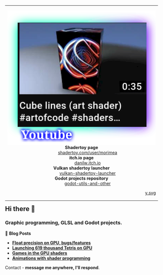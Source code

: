 
<table align="right" >
  <tr>
    <td>
    <center>
      <a href="https://www.youtube.com/c/morimea/videos" target="blank"><img src="y_min.svg" alt="youtube" align="left" /></a>
      <dl>
       <dt><b>Shadertoy page</b></dt>
       <dd><a href="https://www.shadertoy.com/user/morimea" target="blank">shadertoy.com/user/morimea</a></dd>
       <dt><b>itch.io page</b></dt>
       <dd><a href="https://danilw.itch.io/" target="blank">danilw.itch.io</a></dd>
       <dt><b>Vulkan shadertoy launcher</b></dt>
       <dd><a href="https://github.com/danilw/vulkan-shadertoy-launcher" target="blank">vulkan-shadertoy-launcher</a></dd>
       <dt><b>Godot projects repository</b></dt>
       <dd><a href="https://github.com/danilw/godot-utils-and-other" target="blank">godot-utils-and-other</a></dd>
      </dl>
    </center>
    <p align="right"><a href="https://danilw.github.io/GLSL-howto/y.svg" target="blank" align="right" >y.svg</a></p>
    </td>
  </tr>
</table>

<h2 align="left">Hi there 👋</h2>
<h3 align="left">Graphic programming, GLSL and Godot projects.</h3>

      
📕 **Blog Posts**

- **[Float precision on GPU, bugs/features](https://arugl.medium.com/float-precision-on-gpu-bugs-features-178ddd030f)**
- **[Launching 619 thousand Tetris on GPU](https://medium.com/geekculture/launching-619-thousand-tetris-on-gpu-their-rendering-and-a-simple-bot-f2449b607db1)**
- **[Games in the GPU shaders](https://arugl.medium.com/games-in-the-gpu-shaders-a912414b1894)**
- **[Animations with shader programming](https://arugl.medium.com/examples-of-glsl-animations-2a82a64cb165)**

Contact - **message me anywhere, I'll respond**.


